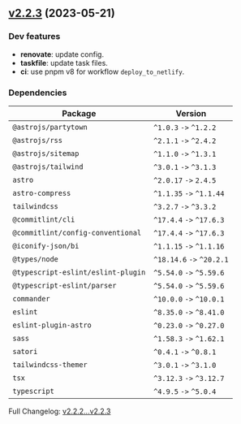## [v2.2.3](https://github.com/ansidev/leetcode-blog/compare/v2.2.2...v2.2.3) (2023-05-21)

### Dev features

- **renovate**: update config.
- **taskfile**: update task files.
- **ci**: use pnpm v8 for workflow `deploy_to_netlify`.

### Dependencies

| Package                            | Version                   |
| ---------------------------------- | ------------------------- |
| `@astrojs/partytown`               | `^1.0.3` `->` `^1.2.2`    |
| `@astrojs/rss`                     | `^2.1.1` `->` `^2.4.2`    |
| `@astrojs/sitemap`                 | `^1.1.0` `->` `^1.3.1`    |
| `@astrojs/tailwind`                | `^3.0.1` `->` `^3.1.3`    |
| `astro`                            | `^2.0.17` `->` `2.4.5`    |
| `astro-compress`                   | `^1.1.35` `->` `^1.1.44`  |
| `tailwindcss`                      | `^3.2.7` `->` `^3.3.2`    |
| `@commitlint/cli`                  | `^17.4.4` `->` `^17.6.3`  |
| `@commitlint/config-conventional`  | `^17.4.4` `->` `^17.6.3`  |
| `@iconify-json/bi`                 | `^1.1.15` `->` `^1.1.16`  |
| `@types/node`                      | `^18.14.6` `->` `^20.2.1` |
| `@typescript-eslint/eslint-plugin` | `^5.54.0` `->` `^5.59.6`  |
| `@typescript-eslint/parser`        | `^5.54.0` `->` `^5.59.6`  |
| `commander`                        | `^10.0.0` `->` `^10.0.1`  |
| `eslint`                           | `^8.35.0` `->` `^8.41.0`  |
| `eslint-plugin-astro`              | `^0.23.0` `->` `^0.27.0`  |
| `sass`                             | `^1.58.3` `->` `^1.62.1`  |
| `satori`                           | `^0.4.1` `->` `^0.8.1`    |
| `tailwindcss-themer`               | `^3.0.1` `->` `^3.1.0`    |
| `tsx`                              | `^3.12.3` `->` `^3.12.7`  |
| `typescript`                       | `^4.9.5` `->` `^5.0.4`    |

Full Changelog: [v2.2.2...v2.2.3](https://github.com/ansidev/leetcode-blog/compare/v2.2.2...v2.2.3)
